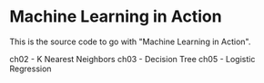 Machine Learning in Action
==========================

This is the source code to go with "Machine Learning in Action".

ch02 - K Nearest Neighbors
ch03 - Decision Tree
ch05 - Logistic Regression
